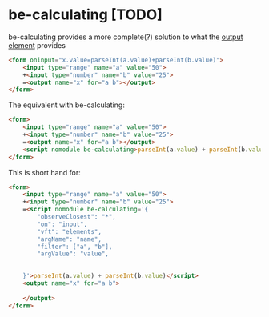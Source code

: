 # be-calculating [TODO]

be-calculating provides a more complete(?) solution to what the [output element](https://developer.mozilla.org/en-US/docs/Web/HTML/Element/output) provides

```html
<form oninput="x.value=parseInt(a.value)+parseInt(b.value)">
    <input type="range" name="a" value="50">
    +<input type="number" name="b" value="25">
    =<output name="x" for="a b"></output>
</form>
```

The equivalent with be-calculating:

```html
<form>
    <input type="range" name="a" value="50">
    +<input type="number" name="b" value="25">
    =<output name="x" for="a b"></output>
    <script nomodule be-calculating>parseInt(a.value) + parseInt(b.value)</script>
</form>
```

This is short hand for:

```html
<form>
    <input type="range" name="a" value="50">
    +<input type="number" name="b" value="25">
    =<script nomodule be-calculating='{
        "observeClosest": "*",
        "on": "input",
        "vft": "elements",
        "argName": "name",
        "filter": ["a", "b"],
        "argValue": "value",
        

    }'>parseInt(a.value) + parseInt(b.value)</script>
    <output name="x" for="a b">
        
    </output>
</form>
```